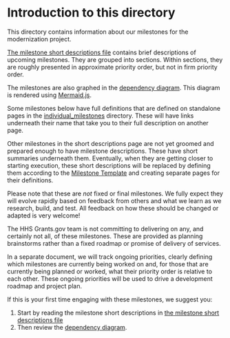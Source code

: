 # Introduction to this directory

This directory contains information about our milestones for the modernization project. 

[The milestone short descriptions file](./milestone_short_descriptions.md) contains brief descriptions of upcoming milestones. They are grouped into sections. Within sections, they are roughly presented in approximate priority order, but not in firm priority order.

The milestones are also graphed in the [dependency diagram](./external_milestone_dependency_diagram.mmd). This diagram is rendered using [Mermaid.js](https://mermaid.js.org/). 

Some milestones below have full definitions that are defined on standalone pages in the [individual_milestones](./individual_milesstones/) directory. These will have links underneath their name that take you to their full description on another page.

Other milestones in the short descriptions page are not yet groomed and prepared enough to have milestone descriptions. These have short summaries underneath them. Eventually, when they are getting closer to starting execution, these short descriptions will be replaced by defining them according to the [Milestone Template](./external_milestone_template.md) and creating separate pages for their definitions.

Please note that these are *not* fixed or final milestones. We fully expect they will evolve rapidly based on feedback from others and what we learn as we research, build, and test. All feedback on how these should be changed or adapted is very welcome!

The HHS Grants.gov team is not committing to delivering on any, and certainly not all, of these milestones. These are provided as planning brainstorms rather than a fixed roadmap or promise of delivery of services. 

In a separate document, we will track ongoing priorities, clearly defining which milestones are currently being worked on and, for those that are currently being planned or worked, what their priority order is relative to each other. These ongoing priorities will be used to drive a development roadmap and project plan.

If this is your first time engaging with these milestones, we suggest you: 

1. Start by reading the milestone short descriptions in [the milestone short descriptions file](./milestone_short_descriptions.md)
2. Then review the [dependency diagram](./external_milestone_dependency_diagram.mmd). 
